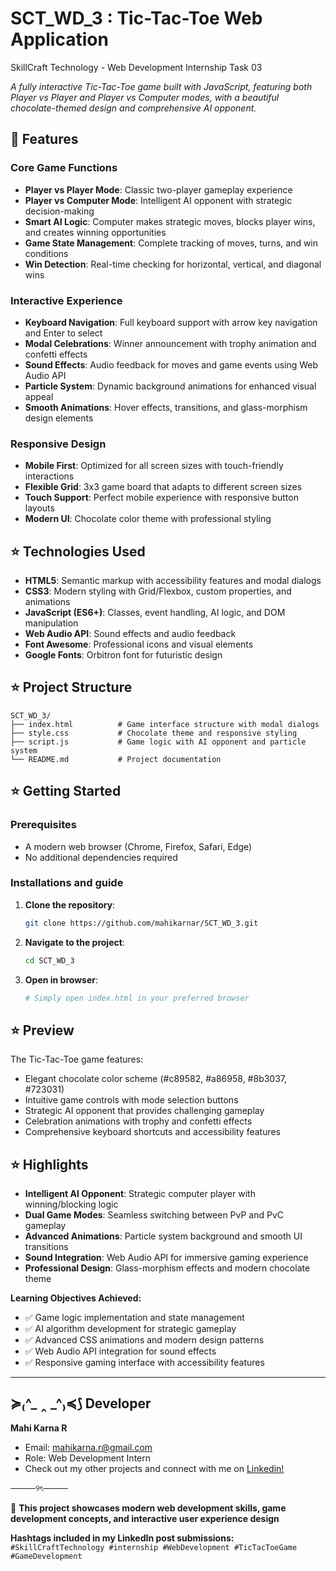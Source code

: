 # SCT_WD_3 : Tic-Tac-Toe Web Application
SkillCraft Technology - Web Development Internship Task 03

*A fully interactive Tic-Tac-Toe game built with JavaScript, featuring both Player vs Player and Player vs Computer modes, with a beautiful chocolate-themed design and comprehensive AI opponent.*

## 🩷 Features

### Core Game Functions
- **Player vs Player Mode**: Classic two-player gameplay experience
- **Player vs Computer Mode**: Intelligent AI opponent with strategic decision-making
- **Smart AI Logic**: Computer makes strategic moves, blocks player wins, and creates winning opportunities
- **Game State Management**: Complete tracking of moves, turns, and win conditions
- **Win Detection**: Real-time checking for horizontal, vertical, and diagonal wins

### Interactive Experience
- **Keyboard Navigation**: Full keyboard support with arrow key navigation and Enter to select
- **Modal Celebrations**: Winner announcement with trophy animation and confetti effects
- **Sound Effects**: Audio feedback for moves and game events using Web Audio API
- **Particle System**: Dynamic background animations for enhanced visual appeal
- **Smooth Animations**: Hover effects, transitions, and glass-morphism design elements

### Responsive Design
- **Mobile First**: Optimized for all screen sizes with touch-friendly interactions
- **Flexible Grid**: 3x3 game board that adapts to different screen sizes
- **Touch Support**: Perfect mobile experience with responsive button layouts
- **Modern UI**: Chocolate color theme with professional styling


## ⭐ Technologies Used

- **HTML5**: Semantic markup with accessibility features and modal dialogs
- **CSS3**: Modern styling with Grid/Flexbox, custom properties, and animations
- **JavaScript (ES6+)**: Classes, event handling, AI logic, and DOM manipulation
- **Web Audio API**: Sound effects and audio feedback
- **Font Awesome**: Professional icons and visual elements
- **Google Fonts**: Orbitron font for futuristic design


## ⭐ Project Structure

```
SCT_WD_3/
├── index.html          # Game interface structure with modal dialogs
├── style.css           # Chocolate theme and responsive styling
├── script.js           # Game logic with AI opponent and particle system
└── README.md           # Project documentation
```


## ⭐ Getting Started

### Prerequisites
- A modern web browser (Chrome, Firefox, Safari, Edge)
- No additional dependencies required

### Installations and guide                                      

1. **Clone the repository**:
   ```bash
   git clone https://github.com/mahikarnar/SCT_WD_3.git
   ```

2. **Navigate to the project**:
   ```bash
   cd SCT_WD_3
   ```

3. **Open in browser**:
   ```bash
   # Simply open index.html in your preferred browser
   ```


## ⭐ Preview

The Tic-Tac-Toe game features:
- Elegant chocolate color scheme (#c89582, #a86958, #8b3037, #723031)
- Intuitive game controls with mode selection buttons
- Strategic AI opponent that provides challenging gameplay
- Celebration animations with trophy and confetti effects
- Comprehensive keyboard shortcuts and accessibility features


## ⭐ Highlights

- **Intelligent AI Opponent**: Strategic computer player with winning/blocking logic
- **Dual Game Modes**: Seamless switching between PvP and PvC gameplay
- **Advanced Animations**: Particle system background and smooth UI transitions
- **Sound Integration**: Web Audio API for immersive gaming experience
- **Professional Design**: Glass-morphism effects and modern chocolate theme

**Learning Objectives Achieved:**
- ✅ Game logic implementation and state management
- ✅ AI algorithm development for strategic gameplay
- ✅ Advanced CSS animations and modern design patterns
- ✅ Web Audio API integration for sound effects
- ✅ Responsive gaming interface with accessibility features

--- 

## ≽₍^_ ‸ _^₎≼⟆ Developer

**Mahi Karna R**
- Email: mahikarna.r@gmail.com
- Role: Web Development Intern
- Check out my other projects and connect with me on [Linkedin!](https://www.linkedin.com/in/mahi-karna-r-801b21298?utm_source=share&utm_campaign=share_via&utm_content=profile&utm_medium=android_app)
  
────୨ৎ────

🩷 **This project showcases modern web development skills, game development concepts, and interactive user experience design**

**Hashtags included in my LinkedIn post submissions:**  
`#SkillCraftTechnology #internship #WebDevelopment #TicTacToeGame #GameDevelopment`
